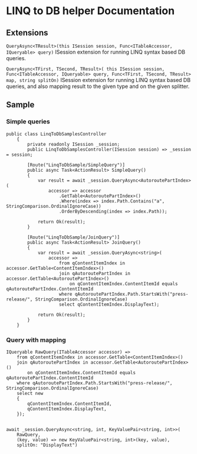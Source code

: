 # LINQ to DB helper Documentation



## Extensions

`QueryAsync<TResult>(this ISession session, Func<ITableAccessor, IQueryable> query)`
ISession extension for running LINQ syntax based DB queries.

`QueryAsync<TFirst, TSecond, TResult>(
    this ISession session,
    Func<ITableAccessor, IQueryable> query,
    Func<TFirst, TSecond, TResult> map,
    string splitOn)` 
ISession extension for running LINQ syntax based DB queries,
and also mapping result to the given type and on the given splitter.


## Sample

### Simple queries
```
public class LinqToDbSamplesController
    {
        private readonly ISession _session;
        public LinqToDbSamplesController(ISession session) => _session = session;

        [Route("LinqToDbSample/SimpleQuery")]
        public async Task<ActionResult> SimpleQuery()
        {
            var result = await _session.QueryAsync<AutoroutePartIndex>(
                accessor => accessor
                    .GetTable<AutoroutePartIndex>()
                    .Where(index => index.Path.Contains("a", StringComparison.OrdinalIgnoreCase))
                    .OrderByDescending(index => index.Path));

            return Ok(result);
        }

        [Route("LinqToDbSample/JoinQuery")]
        public async Task<ActionResult> JoinQuery()
        {
            var result = await _session.QueryAsync<string>(
                accessor =>
                    from qContentItemIndex in accessor.GetTable<ContentItemIndex>()
                    join qAutoroutePartIndex in accessor.GetTable<AutoroutePartIndex>()
                        on qContentItemIndex.ContentItemId equals qAutoroutePartIndex.ContentItemId
                    where qAutoroutePartIndex.Path.StartsWith("press-release/", StringComparison.OrdinalIgnoreCase)
                    select qContentItemIndex.DisplayText);

            return Ok(result);
        }
    }
```

### Query with mapping

```
IQueryable RawQuery(ITableAccessor accessor) =>
    from qContentItemIndex in accessor.GetTable<ContentItemIndex>()
    join qAutoroutePartIndex in accessor.GetTable<AutoroutePartIndex>()
        on qContentItemIndex.ContentItemId equals qAutoroutePartIndex.ContentItemId
    where qAutoroutePartIndex.Path.StartsWith("press-release/", StringComparison.OrdinalIgnoreCase)
    select new 
    {
        qContentItemIndex.ContentItemId,
        qContentItemIndex.DisplayText,
    });


await _session.QueryAsync<string, int, KeyValuePair<string, int>>(
    RawQuery,
    (key, value) => new KeyValuePair<string, int>(key, value),
    splitOn: "DisplayText")
```



